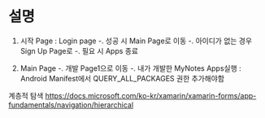 # 설명
1. 시작 Page : Login page 
   -. 성공 시 Main Page로 이동
   -. 아이디가 없는 경우 Sign Up Page로 
   -. 필요 시 Apps 종료 

2. Main Page
  -. 개발 Page1으로 이동
  -. 내가 개발한 MyNotes Apps실행 : Android Manifest에서 QUERY_ALL_PACKAGES 권한 추가해야함

계층적 탐색
  https://docs.microsoft.com/ko-kr/xamarin/xamarin-forms/app-fundamentals/navigation/hierarchical
      
